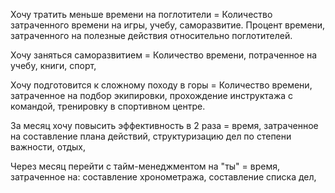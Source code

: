 Хочу тратить меньше времени на поглотители = Количество затраченного времени на игры, учебу, саморазвитие. Процент времени, затраченного на полезные действия относительно поглотителей. 

Хочу заняться саморазвитием = Количество времени, потраченное на учебу, книги, спорт, 

Хочу подготовится к сложному походу в горы = Количество времени, затраченное на подбор экипировки, прохождение инструктажа с командой, тренировку в спортивном центре.

За месяц хочу повысить эффективность в 2 раза = время, затраченное на составление плана действий, структуризацию дел по степени важности, отдых, 

Через месяц перейти с тайм-менеджментом на "ты" = время, затраченное на: составление хронометража, составление списка дел, 